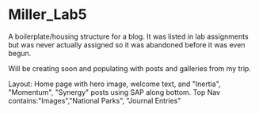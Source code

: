 # Miller_Lab5

A boilerplate/housing structure for a blog. It was listed in lab assignments but was never actually assigned so it was abandoned before it was even begun.

Will be creating soon and populating with posts and galleries from my trip. 

Layout:
Home page with hero image, welcome text, and "Inertia", "Momentum", "Synergy" posts using SAP along bottom. Top Nav contains:"Images","National Parks", "Journal Entries" 
